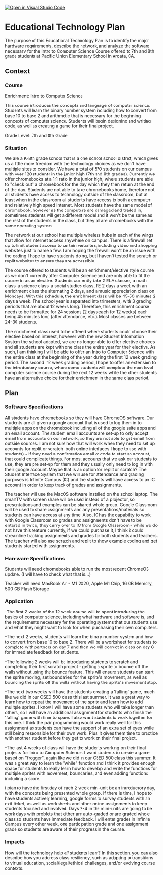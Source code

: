 [![Open in Visual Studio Code](https://classroom.github.com/assets/open-in-vscode-c66648af7eb3fe8bc4f294546bfd86ef473780cde1dea487d3c4ff354943c9ae.svg)](https://classroom.github.com/online_ide?assignment_repo_id=9404774&assignment_repo_type=AssignmentRepo)
# Educational Technology Plan

The purpose of this Educational Technology Plan is to identify the major hardware requirements, describe the network, and analyze the software necessary for the Intro to Computer Science Course offered to 7th and 8th grade students at Pacific Union Elementary School in Arcata, CA.

## Context

### Course

Enrichment: Intro to Computer Science

This course introduces the concepts and language of computer science. Students will learn the binary number system including how to convert from base 10 to base 2 and arithmetic that is necessary for the beginning concepts of computer science. Students will begin designing and writing code, as well as creating a game for their final project.

Grade Level: 7th and 8th Grade

### Situation

We are a K-8th grade school that is a one school school district, which gives us a little more freedom with the technology choices as we don't have multiple sites to consider. We have a total of 570 students on our campus with over 120 students in the junior high (7th and 8th grades). Currently we offer chromebooks at a 1:1 ratio in the junior high, where students are able to "check out" a chromebook for the day which they then return at the end of the day. Students are not able to take chromebooks home, therefore not all students have access to technology outside of the classroom, but at least when in the classroom all students have access to both a computer and relatively high speed internet. Most students have the same model of chromebook, however as the computers are damaged and traded in, sometimes students will get a different model and it won't be the same as the rest of the students in the class, but they all are chromebooks with the same operating system.

The network at our school has multiple wireless hubs in each of the wings that allow for internet access anywhere on campus. There is a firewall set up to limit student access to certain websites, including video and shopping websites just to name a few. I am hoping the firewall won't be an issue with the coding I hope to have students doing, but I haven't tested the scratch or replit websites to ensure they are accessible.

The course offered to students will be an enrichment/elective style course as we don't currently offer Computer Science and are only able to fit the course in as an elective. Students currently take 2 ELA classes, a math class, a science class, a social studies class, PE 2 days a week with an enrichment class the alternating 2 days, and a music appreciation class on Mondays.  With this schedule, the enrichment class will be 45-50 minutes 2 days a week. The school year is separated into trimesters, with 3 grading periods that are about 12 weeks long. Therefore, this enrichment course needs to be formatted for 24 sessions (2 days each for 12 weeks) each being 45 minutes long (after attendance, etc.). Most classes are between 24-30 students.

The enrichment class used to be offered where students could choose their elective based on interest, however with the new Student Information System the school adopted, we are no longer able to offer elective choices and all students are kept with one class the entire year for their elective. As such, I am thinking I will be able to offer an Intro to Computer Science with the entire class at the beginning of the year during the first 12 week grading period. The second `12 week grading period, I hope to offer an extension to the introductory course, where some students will complete the next level computer science course during the next 12 weeks while the other students have an alternative choice for their enrichment in the same class period.

## Plan

### Software Specifications

All students have chromebooks so they will have ChromeOS software. Our students are all given a google account that is used to log them in to multiple apps on the chromebook including all of the google suite apps and an email account. The student email accounts are set-up to only accept email from accounts on our network, so they are not able to get email from outside sources. I am not sure how that will work when they need to set up accounts for replit or scratch (both online interfaces I hope to use with students) - if they need a confirmation email or code to start an account, that could complicate things.  For most accounts that we ask our students to use, they are pre set-up for them and they usually only need to log in with their google account. Maybe that is an option for replit or scratch? 
The Student Interface System that we will use for attendance and grading purposes is Infinite Campus (IC) and the students will have access to an IC account in order to keep track of grades and assignments.

The teacher will use the MacOS software installed on the school laptop. The smartTV with screen share will be used instead of a projector, so presentations and examples can be shared whole group.  Google Classroom will be used to share assignments and any presentations/materials so students can have access at any time. Also, IC has the capability to work with Google Classroom so grades and assignments don't have to be entered in twice, they carry over to IC from Google Classroom - while we do not have this feature currently, if we could purchase it, I think it could streamline tracking assignments and grades for both students and teachers. The teacher will also use scratch and replit to show example coding and get students started with assignments.


### Hardware Specifications

Students will need chromebooks able to run the most recent ChromeOS update. (I will have to check what that is...)

Teacher will need MacBook Air - M1 2020, Apple M1 Chip, 16 GB Memory, 500 GB Flash Storage

### Application

-The first 2 weeks of the 12 week course will be spent introducing the basics of computer science, including what hardware and software is, and the requirements necessary for the operating systems that our students use and what they might want to look for when purchasing their own computers.

-The next 2 weeks, students will learn the binary number system and how to convert from base 10 to base 2. There will be a worksheet for students to complete with partners on day 7 and then we will correct in class on day 8 for immediate feedback for students.

-The following 2 weeks will be introducing students to scratch and completing their first scratch project - getting a sprite to bounce off the walls without using the bounce feature. 
This will ensure students can start the sprite moving, set boundaries for the sprite's movement, as well as bouncing the sprite off the walls without having the sprite's movement stop.

-The next two weeks will have the students creating a 'falling' game, much like we did in our CSED 500 class this last summer. It was a great way to learn how to repeat the movement of the sprite and learn how to add mulitple sprites. I know I will have some students who will take longer than others, so I will have an additional assignment for students who finish the 'falling' game with time to spare. I also want students to work together for this one. I think the pair programming would work really well for this assignment as students can have the support of an extra set of eyes while still being responsible for their own work. Plus, it gives them time to practice with another student before they get to work on their final project.

-The last 4 weeks of class will have the students working on their final projects for Intro to Computer Science. I want students to create a game based on "frogger", again like we did in our CSED 500 class this summer. It was a great way to learn the "while" function and I think it provides enough space for students to really learn how to develop and write the functions for multiple sprites with movement, boundaries, and even adding functions including a score.

I plan to have the first day of each 2 week mini-unit be an introductory day, with the concepts being presented whole group. If there is time, I hope to have students actively learning, google forms to survey students with an exit ticket, as well as worksheets and other online assignments to keep students focused and involved.  Days 2-4 in the mini-units are going to be work days with problets that either are auto-graded or are graded whole class so students have immediate feedback.  I will enter grades in Infinite Campus every other week, one participation grade and one assignment grade so students are aware of their progress in the course.



### Impacts

How will the technology help *all* students learn? In this section, you can also
describe how you address class resiliency, such as adapting to
transitions to virtual education, social/legal/ethical challenges,  and/or
evolving course contexts.
